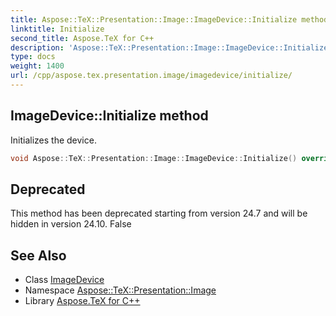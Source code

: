 ```yaml
---
title: Aspose::TeX::Presentation::Image::ImageDevice::Initialize method
linktitle: Initialize
second_title: Aspose.TeX for C++
description: 'Aspose::TeX::Presentation::Image::ImageDevice::Initialize method. Initializes the device in C++.'
type: docs
weight: 1400
url: /cpp/aspose.tex.presentation.image/imagedevice/initialize/
---
```

## ImageDevice::Initialize method


Initializes the device.

```cpp
void Aspose::TeX::Presentation::Image::ImageDevice::Initialize() override
```


## Deprecated
This method has been deprecated starting from version 24.7 and will be hidden in version 24.10. False 

## See Also

* Class [ImageDevice](../)
* Namespace [Aspose::TeX::Presentation::Image](../../)
* Library [Aspose.TeX for C++](../../../)
